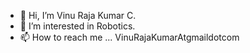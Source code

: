 - 👋 Hi, I’m Vinu Raja Kumar C.
- 👀 I’m interested in Robotics.
- 📫 How to reach me ... VinuRajaKumarAtgmaildotcom

<!---
VinuRajaKumar/VinuRajaKumar is a ✨ special ✨ repository because its `README.md` (this file) appears on your GitHub profile.
You can click the Preview link to take a look at your changes.
--->
